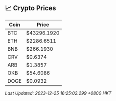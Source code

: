 ## 📈 Crypto Prices

| Coin | Price |
| ---- | ----- |
| BTC | $43296.1920 |
| ETH | $2286.6511 |
| BNB | $266.1930 |
| CRV | $0.6374 |
| ARB | $1.3857 |
| OKB | $54.6086 |
| DOGE | $0.0932 |

_Last Updated: 2023-12-25 16:25:02.299 +0800 HKT_